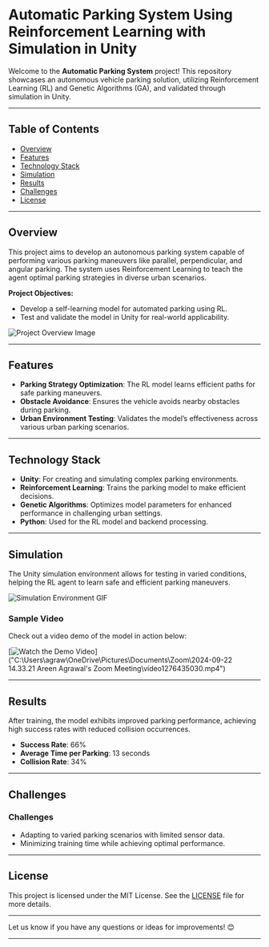 # Automatic Parking System Using Reinforcement Learning with Simulation in Unity

Welcome to the **Automatic Parking System** project! This repository showcases an autonomous vehicle parking solution, utilizing Reinforcement Learning (RL) and Genetic Algorithms (GA), and validated through simulation in Unity.

---

## Table of Contents

- [Overview](#overview)
- [Features](#features)
- [Technology Stack](#technology-stack)
- [Simulation](#simulation)
- [Results](#results)
- [Challenges](#challenges)
- [License](#license)

---

## Overview

This project aims to develop an autonomous parking system capable of performing various parking maneuvers like parallel, perpendicular, and angular parking. The system uses Reinforcement Learning to teach the agent optimal parking strategies in diverse urban scenarios.

**Project Objectives:**
- Develop a self-learning model for automated parking using RL.
- Test and validate the model in Unity for real-world applicability.

![Project Overview Image](path/to/overview-image.png)

---

## Features

- **Parking Strategy Optimization**: The RL model learns efficient paths for safe parking maneuvers.
- **Obstacle Avoidance**: Ensures the vehicle avoids nearby obstacles during parking.
- **Urban Environment Testing**: Validates the model’s effectiveness across various urban parking scenarios.

---

## Technology Stack

- **Unity**: For creating and simulating complex parking environments.
- **Reinforcement Learning**: Trains the parking model to make efficient decisions.
- **Genetic Algorithms**: Optimizes model parameters for enhanced performance in challenging urban settings.
- **Python**: Used for the RL model and backend processing.

---

## Simulation

The Unity simulation environment allows for testing in varied conditions, helping the RL agent to learn safe and efficient parking maneuvers.

![Simulation Environment GIF](path/to/simulation-gif.gif)

### Sample Video
Check out a video demo of the model in action below:

[![Watch the Demo Video](path/to/video-thumbnail.png)]("C:\Users\agraw\OneDrive\Pictures\Documents\Zoom\2024-09-22 14.33.21 Areen Agrawal's Zoom Meeting\video1276435030.mp4")

---

## Results

After training, the model exhibits improved parking performance, achieving high success rates with reduced collision occurrences.

- **Success Rate**: 66%
- **Average Time per Parking**: 13 seconds
- **Collision Rate**: 34%

---

## Challenges 

### Challenges
- Adapting to varied parking scenarios with limited sensor data.
- Minimizing training time while achieving optimal performance.

---

## License

This project is licensed under the MIT License. See the [LICENSE](LICENSE) file for more details.

---

Let us know if you have any questions or ideas for improvements! 😊

---
